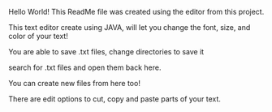  Hello World! This ReadMe file was created using the editor from this project.

This text editor create using JAVA, will let you change the font, size, and color of your text!

You are able to save .txt files, change directories to save it

search for .txt files and open them back here.

You can create new files from here too!

There are edit options to cut, copy and paste parts of your text.







